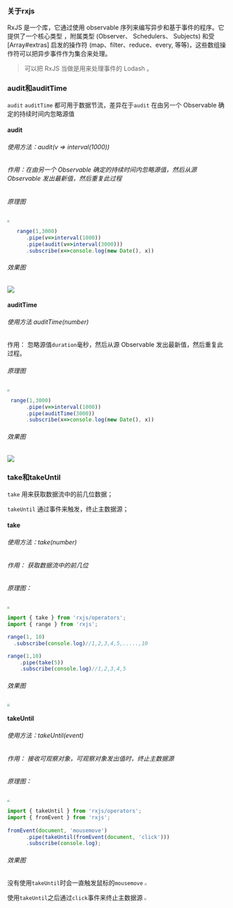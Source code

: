 ### 关于rxjs

RxJS 是一个库，它通过使用 observable 序列来编写异步和基于事件的程序。它提供了一个核心类型 ，附属类型 (Observer、 Schedulers、 Subjects) 和受 [Array#extras] 启发的操作符 (map、filter、reduce、every, 等等)，这些数组操作符可以把异步事件作为集合来处理。
> 可以把 RxJS 当做是用来处理事件的 Lodash 。

### audit和auditTime

`audit`  `auditTime` 都可用于数据节流，差异在于`audit` 在由另一个 Observable 确定的持续时间内忽略源值

 #### audit

###### 使用方法：audit(v => interval(1000))

###### 作用：在由另一个 Observable 确定的持续时间内忽略源值，然后从源 Observable 发出最新值，然后重复此过程

###### 原理图
<img src="./img/audit.png" style="zoom:33%;" />

```ts
   range(1,3000)
      .pipe(v=>interval(1000))
      .pipe(audit(v=>interval(3000)))
      .subscribe(x=>console.log(new Date(), x))
```



###### 效果图
<img src="./img/ReturnAudit"/>

 #### auditTime

###### 使用方法 auditTime(number)

作用： 忽略源值`duration`毫秒，然后从源 Observable 发出最新值，然后重复此过程。

###### 原理图

<img src="./img/auditTime.png"  style="zoom:33%;" />

```ts
 range(1,3000)
      .pipe(v=>interval(1000))
      .pipe(auditTime(3000))
      .subscribe(x=>console.log(new Date(), x))
```

###### 效果图

<img src="./img/ReturnAuditTime" />

### take和takeUntil

`take`  	用来获取数据流中的前几位数据；

`takeUntil` 通过事件来触发，终止主数据源；

#### take
###### 使用方法：take(number)
###### 作用： 获取数据流中的前几位

###### 原理图：

<img src="./img/take.png" style="zoom:33%;" />

```ts
import { take } from 'rxjs/operators';
import { range } from 'rxjs';

range(1, 10)
  .subscribe(console.log)//1,2,3,4,5,.....,10

range(1,10)
	.pipe(take(5))
	.subscribe(console.log)//1,2,3,4,5
```
###### 效果图
<img src="./img/takeReturn.png" style="zoom:33%;" />

#### takeUntil
###### 使用方法：takeUntil(event)
###### 作用： 接收可观察对象，可观察对象发出值时，终止主数据源

###### 原理图：

<img src="./img/takeUntil.png" style="zoom:33%;" />

```ts
import { takeUntil } from 'rxjs/operators';
import { fromEvent } from 'rxjs';
    
fromEvent(document, 'mousemove')
      .pipe(takeUntil(fromEvent(document, 'click')))
      .subscribe(console.log);
```
###### 效果图
没有使用`takeUntil`时会一直触发鼠标的`mousemove`
<img src="./img/NoTakeUntil.gif" style="zoom:33%;" />

使用`takeUntil`之后通过`click`事件来终止主数据源
<img src="./img/takeUntil.gif" style="zoom:33%;" />



